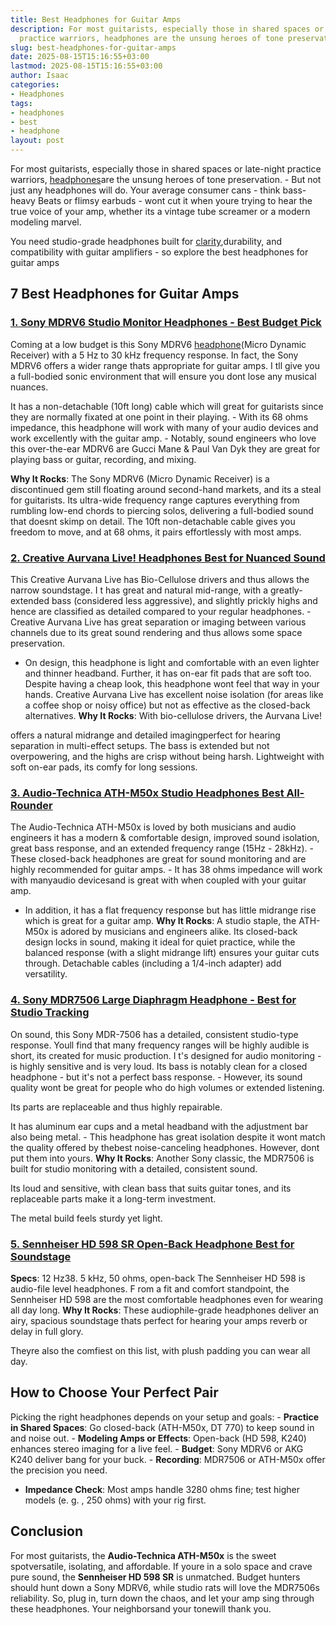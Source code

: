 ```yaml
---
title: Best Headphones for Guitar Amps
description: For most guitarists, especially those in shared spaces or late-night
  practice warriors, headphones are the unsung heroes of tone preservation.
slug: best-headphones-for-guitar-amps
date: 2025-08-15T15:16:55+03:00
lastmod: 2025-08-15T15:16:55+03:00
author: Isaac
categories:
- Headphones
tags:
- headphones
- best
- headphone
layout: post
---
```

For most guitarists, especially those in shared spaces or late-night practice warriors, [headphones](https://pestpolicy.com/best-dj-headphones/)are the unsung heroes of tone preservation. - But not just any headphones will do. Your average consumer cans - think bass-heavy Beats or flimsy earbuds - wont cut it when youre trying to hear the true voice of your amp, whether its a vintage tube screamer or a modern modeling marvel.

You need studio-grade headphones built for [clarity](https://pestpolicy.com/best-headphones-for-music-production/),durability, and compatibility with guitar amplifiers - so explore the best headphones for guitar amps

##  7 Best Headphones for Guitar Amps

###  [1. Sony MDRV6 Studio Monitor Headphones - Best Budget Pick](https://www.amazon.com/dp/B00001WRSJ/?tag=p-policy-20)

Coming at a low budget is this Sony MDRV6 [headphone](https://pestpolicy.com/best-headphones-for-music-production/)(Micro Dynamic Receiver) with a 5 Hz to 30 kHz frequency response. In fact, the Sony MDRV6 offers a wider range thats appropriate for guitar amps. I tll give you a full-bodied sonic environment that will ensure you dont lose any musical nuances.

It has a non-detachable (10ft long) cable which will great for guitarists since they are normally fixated at one point in their playing. - With its 68 ohms impedance, this headphone will work with many of your audio devices and work excellently with the guitar amp. - Notably, sound engineers who love this over-the-ear MDRV6 are Gucci Mane & Paul Van Dyk they are great for playing bass or guitar, recording, and mixing.

**Why It Rocks**: The Sony MDRV6 (Micro Dynamic Receiver) is a discontinued gem still floating around second-hand markets, and its a steal for guitarists. Its ultra-wide frequency range captures everything from rumbling low-end chords to piercing solos, delivering a full-bodied sound that doesnt skimp on detail. The 10ft non-detachable cable gives you freedom to move, and at 68 ohms, it pairs effortlessly with most amps.

###  [2. Creative Aurvana Live! Headphones  Best for Nuanced Sound](https://www.amazon.com/dp/B000ZJZ7OA/?tag=p-policy-20)

This Creative Aurvana Live has Bio-Cellulose drivers and thus allows the narrow soundstage. I t has great and natural mid-range, with a greatly-extended bass (considered less aggressive), and slightly prickly highs and hence are classified as detailed compared to your regular headphones. - Creative Aurvana Live has great separation or imaging between various channels due to its great sound rendering and thus allows some space preservation.

- On design, this headphone is light and comfortable with an even lighter and thinner headband. Further, it has on-ear fit pads that are soft too. Despite having a cheap look, this headphone wont feel that way in your hands. Creative Aurvana Live has excellent noise isolation (for areas like a coffee shop or noisy office) but not as effective as the closed-back alternatives. **Why It Rocks**: With bio-cellulose drivers, the Aurvana Live!

offers a natural midrange and detailed imagingperfect for hearing separation in multi-effect setups. The bass is extended but not overpowering, and the highs are crisp without being harsh. Lightweight with soft on-ear pads, its comfy for long sessions.

###  [3. Audio-Technica ATH-M50x Studio Headphones Best All-Rounder](https://www.amazon.com/dp/B00HVLUR86/?tag=p-policy-20)

The Audio-Technica ATH-M50x is loved by both musicians and audio engineers it has a modern & comfortable design, improved sound isolation, great bass response, and an extended frequency range (15Hz - 28kHz). - These closed-back headphones are great for sound monitoring and are highly recommended for guitar amps. - It has 38 ohms impedance will work with manyaudio devicesand is great with when coupled with your guitar amp.

- In addition, it has a flat frequency response but has little midrange rise which is great for a guitar amp. **Why It Rocks**: A studio staple, the ATH-M50x is adored by musicians and engineers alike. Its closed-back design locks in sound, making it ideal for quiet practice, while the balanced response (with a slight midrange lift) ensures your guitar cuts through. Detachable cables (including a 1/4-inch adapter) add versatility.

###  [4. Sony MDR7506 Large Diaphragm Headphone - Best for Studio Tracking](https://www.amazon.com/dp/B000AJIF4E/?tag=p-policy-20)

On sound, this Sony MDR-7506 has a detailed, consistent studio-type response. Youll find that many frequency ranges will be highly audible is short, its created for music production. I t's designed for audio monitoring - is highly sensitive and is very loud. Its bass is notably clean for a closed headphone - but it's not a perfect bass response. - However, its sound quality wont be great for people who do high volumes or extended listening.

Its parts are replaceable and thus highly repairable.

It has aluminum ear cups and a metal headband with the adjustment bar also being metal. - This headphone has great isolation despite it wont match the quality offered by thebest noise-canceling headphones. However, dont put them into yours. **Why It Rocks**: Another Sony classic, the MDR7506 is built for studio monitoring with a detailed, consistent sound.

Its loud and sensitive, with clean bass that suits guitar tones, and its replaceable parts make it a long-term investment.

The metal build feels sturdy yet light.

###  [5. Sennheiser HD 598 SR Open-Back Headphone Best for Soundstage](https://www.amazon.com/dp/B06WRMZZ45/?tag=p-policy-20)

**Specs**: 12 Hz38. 5 kHz, 50 ohms, open-back The Sennheiser HD 598 is audio-file level headphones. F rom a fit and comfort standpoint, the Sennheiser HD 598 are the most comfortable headphones even for wearing all day long. **Why It Rocks**: These audiophile-grade headphones deliver an airy, spacious soundstage thats perfect for hearing your amps reverb or delay in full glory.

Theyre also the comfiest on this list, with plush padding you can wear all day.

##  How to Choose Your Perfect Pair

Picking the right headphones depends on your setup and goals: - **Practice in Shared Spaces**: Go closed-back (ATH-M50x, DT 770) to keep sound in and noise out. - **Modeling Amps or Effects**: Open-back (HD 598, K240) enhances stereo imaging for a live feel. - **Budget**: Sony MDRV6 or AKG K240 deliver bang for your buck. - **Recording**: MDR7506 or ATH-M50x offer the precision you need.

- **Impedance Check**: Most amps handle 3280 ohms fine; test higher models (e. g. , 250 ohms) with your rig first.

##  Conclusion

For most guitarists, the **Audio-Technica ATH-M50x** is the sweet spotversatile, isolating, and affordable. If youre in a solo space and crave pure sound, the **Sennheiser HD 598 SR** is unmatched. Budget hunters should hunt down a Sony MDRV6, while studio rats will love the MDR7506s reliability. So, plug in, turn down the chaos, and let your amp sing through these headphones. Your neighborsand your tonewill thank you.
